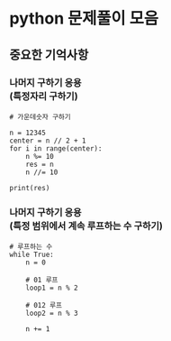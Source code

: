 # python 문제풀이 모음
## 중요한 기억사항
### 나머지 구하기 응용<br>(특정자리 구하기)
<pre><code># 가운데숫자 구하기

n = 12345
center = n // 2 + 1
for i in range(center):
    n %= 10
    res = n
    n //= 10

print(res)
</code></pre>

### 나머지 구하기 응용<br>(특정 범위에서 계속 루프하는 수 구하기)
<pre><code># 루프하는 수 
while True:
    n = 0

    # 01 루프
    loop1 = n % 2

    # 012 루프
    loop2 = n % 3

    n += 1

</code></pre>